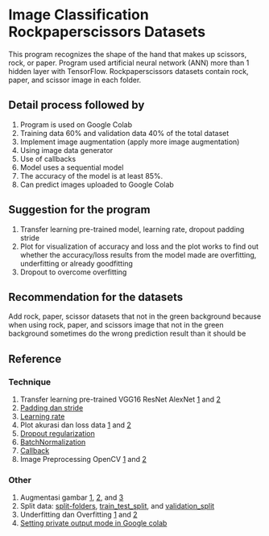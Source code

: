 # Image Classification Rockpaperscissors Datasets
This program recognizes the shape of the hand that makes up scissors, rock, or paper. Program used artificial neural network (ANN) more than 1 hidden layer with TensorFlow. Rockpaperscissors datasets contain rock, paper, and scissor image in each folder. 

## Detail process followed by
1. Program is used on Google Colab
2. Training data 60% and validation data 40% of the total dataset
3. Implement image augmentation (apply more image augmentation)
4. Using image data generator
5. Use of callbacks
6. Model uses a sequential model 
7. The accuracy of the model is at least 85%.
8. Can predict images uploaded to Google Colab

## Suggestion for the program
1. Transfer learning pre-trained model, learning rate, dropout padding stride
2. Plot for visualization of accuracy and loss and the plot works to find out whether the accuracy/loss results from the model made are overfitting, underfitting or already goodfitting
3. Dropout to overcome overfitting

## Recommendation for the datasets
Add rock, paper, scissor datasets that not in the green background because when using rock, paper, and scissors image that not in the green background sometimes do the wrong prediction result than it should be

## Reference
### Technique
1. Transfer learning pre-trained VGG16 ResNet AlexNet [1](https://pyimagesearch.com/2017/03/20/imagenet-vggnet-resnet-inception-xception-keras/) and [2](https://cv-tricks.com/cnn/understand-resnet-alexnet-vgg-inception/)
2. [Padding dan stride](https://machinelearningmastery.com/padding-and-stride-for-convolutional-neural-networks/)
3. [Learning rate](https://machinelearningmastery.com/understand-the-dynamics-of-learning-rate-on-deep-learning-neural-networks/)
4. Plot akurasi dan loss data [1](https://machinelearningmastery.com/display-deep-learning-model-training-history-in-keras/) and [2](https://www.tensorflow.org/tutorials/images/classification#visualize_the_model)
5. [Dropout regularization](https://machinelearningmastery.com/dropout-regularization-deep-learning-models-keras/)
6. [BatchNormalization](https://keras.io/api/layers/normalization_layers/batch_normalization/)
7. [Callback](https://keras.io/api/callbacks/)
8. Image Preprocessing OpenCV [1](https://docs.opencv.org/3.4/d1/dc5/tutorial_background_subtraction.html) and [2](https://www.programmersought.com/article/48501109629/)

### Other
1. Augmentasi gambar [1](https://www.kaggle.com/gimunu/data-augmentation-with-keras-into-cnn), [2](https://keras.io/api/preprocessing/image/), and [3](https://machinelearningmastery.com/how-to-configure-image-data-augmentation-when-training-deep-learning-neural-networks/)
2. Split data: [split-folders](https://pypi.org/project/split-folders/), [train_test_split](https://scikit-learn.org/stable/modules/generated/sklearn.model_selection.train_test_split.html), and [validation_split](https://keras.io/api/preprocessing/image/)
3. Underfitting dan Overfitting [1](https://machinelearningmastery.com/learning-curves-for-diagnosing-machine-learning-model-performance/) and [2](https://www.youtube.com/watch?v=u2TjZzNuly8.)
4. [Setting private output mode in Google colab](https://stackoverflow.com/questions/55194081/what-is-private-output-mode-in-google-colab)
